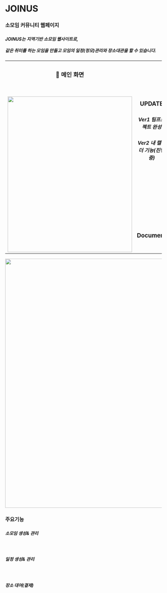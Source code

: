 # JOINUS


<h3>소모임 커뮤니티 웹페이지<h3>

<h5>JOINUS는 지역기반 소모임 웹사이트로,<br><br>
같은 취미를 하는 모임을 만들고 모임의 일정(정모)관리와 장소대관을 할 수 있습니다.<h5>
<table>
 <tr>
 
  <td rowspan="2" width="500" align="center">
   <h3>🎨 메인 화면</h3>
   <br>
   <br>
   <img src="https://user-images.githubusercontent.com/99869666/199921679-7a940f49-41b2-45ef-a2f0-9a40c5d15359.jpg" width="400" height="500">
 </td>
 
  <td width="500" align="center">
   <h3>UPDATE<h3>
   <h5>Ver1 팀프로젝트 완성<br><h5>
   <h5>Ver2 내 캘린더 기능(진행중)<h5><br>
  </td>
  
 </tr>
 <tr>
   <td align="center">
      <h3>Document</h3>
   
   </td>
 </tr>
</table>

<img src="https://user-images.githubusercontent.com/99869666/199686372-39a5641e-5a5a-45d7-9f3e-feb373a94b02.png" width="800">

<h3>주요기능<h3>
<h5>소모임 생성& 관리<h5><br>
<h5>일정 생성& 관리<h5><br>
<h5>장소 대여(결제)<h5><br>
  
<br>
<br>
<br>


